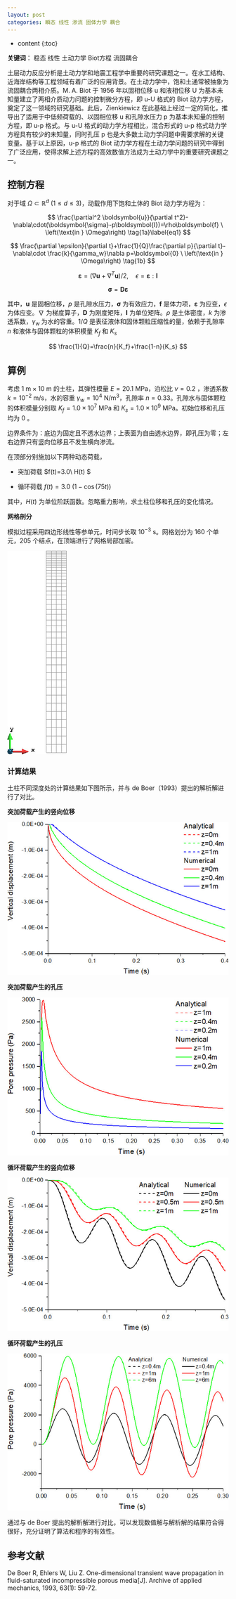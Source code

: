 ```yaml
---
layout: post
categories: 瞬态 线性 渗流 固体力学 耦合
---
```

* content
{:toc}


**关键词**： 稳态  线性  土动力学  Biot方程  流固耦合

土层动力反应分析是土动力学和地震工程学中重要的研究课题之一。在水工结构、近海岸结构等工程领域有着广泛的应用背景。在土动力学中，饱和土通常被抽象为流固耦合两相介质。M. A. Biot 于 1956 年以固相位移 u 和液相位移 U 为基本未知量建立了两相介质动力问题的控制微分方程，即 u-U 格式的 Biot 动力学方程，奠定了这一领域的研究基础。此后，Zienkiewicz 在此基础上经过一定的简化，推导出了适用于中低频荷载的、以固相位移 u 和孔隙水压力 p 为基本未知量的控制方程，即 u-p 格式。与 u-U 格式的动力学方程相比，混合形式的 u-p 格式动力学方程具有较少的未知量，同时孔压 p 也是大多数土动力学问题中需要求解的关键变量。基于以上原因，u-p 格式的 Biot 动力学方程在土动力学问题的研究中得到了广泛应用，使得求解上述方程的高效数值方法成为土动力学中的重要研究课题之一。



## 控制方程

对于域 $\Omega\subset\mathbb{R}^d\ (1\le d \le 3)$，动载作用下饱和土体的 Biot 动力学方程为：

$$
\frac{\partial^2 \boldsymbol{u}}{\partial t^2}-\nabla\cdot(\boldsymbol{\sigma}-p\boldsymbol{I})=\rho\boldsymbol{f} \ \left(\text{in } \Omega\right) \tag{1a}\label{eq1}
$$


$$
\frac{\partial \epsilon}{\partial t}+\frac{1}{Q}\frac{\partial p}{\partial t}-\nabla\cdot \frac{k}{\gamma_w}\nabla p=\boldsymbol{0} \ \left(\text{in } \Omega\right) \tag{1b}
$$

$$
\boldsymbol{\varepsilon}=\left(\nabla \boldsymbol{u}+\nabla^{T} \boldsymbol{u}\right)/2,\quad\epsilon =\boldsymbol{\varepsilon}:\boldsymbol{I}  \tag{1c}
$$

$$
\boldsymbol{\sigma}=\boldsymbol{D} \boldsymbol{\varepsilon}  \tag{1d}
$$

其中，$\boldsymbol{u}$ 是固相位移，$p$ 是孔隙水压力，$\boldsymbol{\sigma}$ 为有效应力，$\boldsymbol{f}$ 是体力项，$\boldsymbol{\varepsilon}$ 为应变，$\epsilon$ 为体应变。$\nabla$ 为梯度算子，$\boldsymbol{D}$ 为刚度矩阵，$\boldsymbol{I}$ 为单位矩阵。$\rho$ 是土体密度，$k$ 为渗透系数，$\gamma_w$ 为水的容重。$1/Q$ 是表征液体和固体颗粒压缩性的量，依赖于孔隙率 $n$ 和液体与固体颗粒的体积模量 $K_f$ 和 $K_s$

$$
\frac{1}{Q}=\frac{n}{K_f}+\frac{1-n}{K_s}
$$



## 算例

考虑 $1\ \mathrm{m}\times 10\ \mathrm{m}$ 的土柱，其弹性模量 $E=20.1\ \mathrm{MPa}$，泊松比 $\nu=0.2$ ，渗透系数 $k=10^{-2}\ \mathrm{m/s}$，水的容重 $\gamma_w = 10^4\ \mathrm{N/m^3}$，孔隙率 $n = 0.33$。孔隙水与固体颗粒的体积模量分别取 $K_f=1.0\times10^7\ \mathrm{MPa}$ 和 $K_s=1.0\times10^9\ \mathrm{MPa}$。初始位移和孔压均为 0 。

边界条件为：底边为固定且不透水边界；上表面为自由透水边界，即孔压为零；左右边界只有竖向位移且不发生横向渗流。

在顶部分别施加以下两种动态荷载，

- 突加荷载 $f(t)=3.0\ H(t) $

- 循环荷载 $f(t)=3.0\ \left (1-\cos(75t)\right)$

其中，$H(t)$ 为单位阶跃函数。忽略重力影响，求土柱位移和孔压的变化情况。

**网格剖分**

模拟过程采用四边形线性等参单元，时间步长取 $10^{-3}\ \mathrm{s}$。网格划分为 160 个单元，205 个结点，在顶端进行了网格局部加密。

![img](/img/applications/BiotDyn/biotDmesh.jpg)

### 计算结果

土柱不同深度处的计算结果如下图所示，并与 de Boer（1993）提出的解析解进行了对比。

**突加荷载产生的竖向位移**

![img](/img/applications/BiotDyn/biotDv.jpg)

**突加荷载产生的孔压**

![img](/img/applications/BiotDyn/biotDp.jpg)

**循环荷载产生的竖向位移**

![img](/img/applications/BiotDyn/biotDv2.jpg)

**循环荷载产生的孔压**

![img](/img/applications/BiotDyn/biotDp2.jpg)

通过与 de Boer 提出的解析解进行对比，可以发现数值解与解析解的结果符合得很好，充分证明了算法和程序的有效性。



## 参考文献

De Boer R, Ehlers W, Liu Z. One-dimensional transient wave propagation in fluid-saturated incompressible porous media[J]. Archive of applied mechanics, 1993, 63(1): 59-72.

